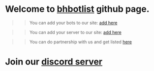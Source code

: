# Welcome to [bhbotlist](https://bhbotlist.xyz) github page.

>> You can add your bots to our site: [add here](https://bhbotlist.xyz/addbot)

>> You can add your server to our site: [add here](https://bhbotlist.xyz/server/add)

>> You can do partnership with us and get listed [here](https://bhbotlist.xyz/partners)


# Join our [discord server](https://bhbotlist.xyz/dc)
